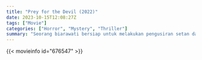 ```yaml
---
title: "Prey for the Devil (2022)"
date: 2023-10-15T12:08:27Z
tags: ["Movie"]
categories: ["Horror", "Mystery", "Thriller"]
summary: "Seorang biarawati bersiap untuk melakukan pengusiran setan dan berhadapan dengan kekuatan iblis yang memiliki ikatan misterius dengan masa lalunya."
---
```



  <mux-player stream-type="on-demand"
  src="https://kp3d-my.sharepoint.com/personal/ryoo_kp3d_onmicrosoft_com/_layouts/15/download.aspx?share=EXmcVjFMlBtPjbcWv9UO8IkBgBsC3wPwSH67lN6ssA6WQw" prefer-playback="mse" controls>
 
  </mux-player>
  

{{< movieinfo id="676547" >}}

  <script src="https://cdn.jsdelivr.net/npm/@mux/mux-player"></script>
  
   <script type="application/ld+json">
 {
  "@context": "https://schema.org/",
  "@type": "VideoObject",
  "name": "Prey for the Devil",
  "contentUrl": "https://stream.mux.com/vdHvpOGR00ZJ2XsPj4eQ9BagM3nIZQZq4olgrCkelxtU.m3u8",
  "thumbnailUrl": "https://www.themoviedb.org/t/p/original/s5s74AJg5DQehtY2ItOSyzSI5g0.jpg?width=314&fit_mode=preserve&time=25",
  "uploadDate": "2023-10-15T12:08:27Z",
}

</script>